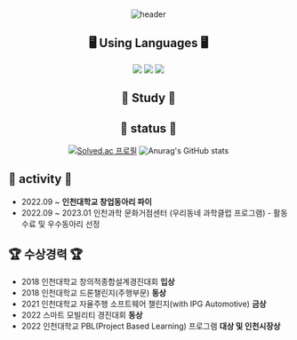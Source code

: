 ### 
<div align="center">
  
![header](https://capsule-render.vercel.app/api?type=cylinder&color=000000&height=150&section=header&text=Hyeokzzi's%20Git&fontColor=ffffff&fontSize=70&animation=fadeIn&fontAlignY=55)


## 🖥️ Using Languages 🖥️
<img src="https://img.shields.io/badge/C-A8B9CC?style=flat-square&logo=C&logoColor=blue"/>  <img src="https://img.shields.io/badge/C++-00599C?style=flat-square&logo=C++&logoColor=blue"/>  <img src="https://img.shields.io/badge/Python-3776AB?style=flat-square&logo=Python&logoColor=yellow"/>

## 🥇 Study 🥇
   
## 🥉 status 🥉
[![Solved.ac
프로필](http://mazassumnida.wtf/api/generate_badge?boj=qnekvptmxm74)](https://solved.ac/qnekvptmxm74) 
![Anurag's GitHub stats](https://github-readme-stats.vercel.app/api?username=hyeokzzi&show_icons=true&theme=dracula) 
</div>

## 🥉 activity 🥉
* 2022.09 ~ **인천대학교 창업동아리 파이**
* 2022.09 ~ 2023.01 인천과학 문화거점센터 (우리동네 과학클럽 프로그램) - 활동 수료 및 우수동아리 선정

## 🏆 수상경력 🏆
* 2018 인천대학교 창의적종합설계경진대회                            **입상**
* 2018 인천대학교 드론챌린지(주행부문)                              **동상**
* 2021 인천대학교 자율주행 소프트웨어 챌린지(with IPG Automotive)   **금상**
* 2022 스마트 모빌리티 경진대회                                    **동상**
* 2022 인천대학교 PBL(Project Based Learning) 프로그램         **대상 및 인천시장상**

<!--
**hyeokzzi/hyeokzzi** is a ✨ _special_ ✨ repository because its `README.md` (this file) appears on your GitHub profile.

Here are some ideas to get you started:

- 🔭 I’m currently working on ...
- 🌱 I’m currently learning ...
- 👯 I’m looking to collaborate on ...
- 🤔 I’m looking for help with ...
- 💬 Ask me about ...
- 📫 How to reach me: ...
- 😄 Pronouns: ...
- ⚡ Fun fact: ...
-->
